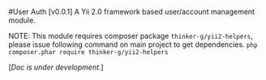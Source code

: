 #User Auth [v0.0.1]
A Yii 2.0 framework based user/account management module.

NOTE: This module requires composer package `thinker-g/yii2-helpers`, please issue following command on main project to get dependencies.
```php composer.phar require thinker-g/yii2-helpers```

[*Doc is under development.*]
